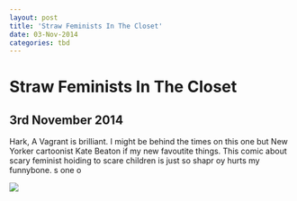 ```yaml
---
layout: post
title: 'Straw Feminists In The Closet'
date: 03-Nov-2014
categories: tbd
---
```


# Straw Feminists In The Closet

## 3rd November 2014

<p Gott in Himmel,   this cartoon from <a href="http://www.harkavagrant.com/">Hark, A Vagrant </a>is brilliant. I might be behind the times on this one but New Yorker cartoonist Kate Beaton if my new favoutite things. This comic about scary feminist hoiding to scare children is just so shapr oy hurts my funnybone. s one o</p>

<img class="photo-horiz" src="http://www.harkavagrant.com/nonsense/strawfeministssm.png" />

 
